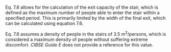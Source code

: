 Eq. 7.8 allows for the calculation of the exit capacity
of the stair, which is defined as the maximum number of people able
to enter the stair within a specified period. This is primarily limited
by the width of the final exit, which can be calculated using
equation 7.6.

Eq. 7.8 assumes a density of people in the stairs of 3.5
m$^2$/persons, which is considered a maximum density of
people without suffering extreme discomfort. _CIBSE Guide E_ does
not provide a reference for this value.